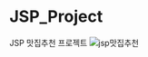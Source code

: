 # JSP_Project
JSP 맛집추천 프로젝트
![jsp맛집추천](https://github.com/user-attachments/assets/e2b2499b-2342-41d5-ae3c-69385712db33)
